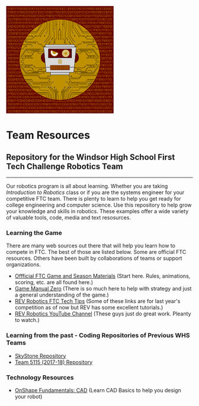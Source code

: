 <img src="https://github.com/WindsorHSRobotics/Team_Resources/blob/master/Logos/WHSROBO.png?raw=true" width="290" height="290">

# Team Resources

## Repository for the Windsor High School First Tech Challenge Robotics Team
---
Our robotics program is all about learning.  Whether you are taking <i>Introduction to Robotics</i> class or if you are the systems engineer for your competitive FTC team.  There is plenty to learn to help you get ready for college engineering and computer science.  Use this repository to help grow your knowledge and skills in robotics.  These examples offer a wide variety of valuable tools, code, media and text resosurces.

### Learning the Game

There are many web sources out there that will help you learn how to compete in FTC.  The best of those are listed below.  Some are official FTC resources.  Others have been built by collaborations of teams or support organizations.

- [Offficial FTC Game and Season Materials](https://www.firstinspires.org/resource-library/ftc/game-and-season-info) (Start here.  Rules, animations, scoring, etc. are all found here.)
- [Game Manual Zero](https://gm0.org/en/latest/) (There is so much here to help with strategy and just a general understanding of the game.)
- [REV Robotics FTC Tech Tips](https://docs.revrobotics.com/docs/first-tech-challenge) (Some of these links are for last year's competition as of now but REV has some excellent tutorials.)
- [REV Robotics YouTube Channel](https://www.youtube.com/revrobotics) (These guys just do great work.  Pleanty to watch.)

### Learning from the past - Coding Repositories of Previous WHS Teams

- [SkyStone Repository](https://github.com/FIRST-Tech-Challenge/SkyStone)
- [Team 5115 (2017-18) Repository](https://github.com/WindsorHSRobotics/team-5115_2017-18)

### Technology Resources

- [OnShape Fundamentals: CAD](https://learn.onshape.com/learn/learning-path/onshape-fundamentals-cad) (Learn CAD Basics to help you design your robot)
